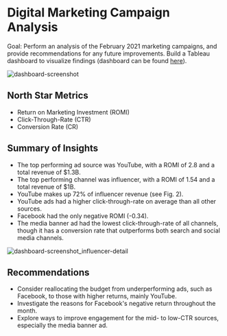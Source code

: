 # Digital Marketing Campaign Analysis
Goal: Perform an analysis of the February 2021 marketing campaigns, and provide recommendations for any future improvements. Build a Tableau dashboard to visualize findings (dashboard can be found [here](https://public.tableau.com/app/profile/angela.rodriguez5585/viz/MarketingAnalysisDashboard_17237537797790/MarketingDashboard)).

![dashboard-screenshot](https://github.com/user-attachments/assets/b447a679-9813-4ee3-8423-b2b0a8cfd6b8)

## North Star Metrics
* Return on Marketing Investment (ROMI)
* Click-Through-Rate (CTR)
* Conversion Rate (CR)

## Summary of Insights
* The top performing ad source was YouTube, with a ROMI of 2.8 and a total revenue of $1.3B.
* The top performing channel was influencer, with a ROMI of 1.54 and a total revenue of $1B. 
* YouTube makes up 72% of influencer revenue (see Fig. 2).
* YouTube ads had a higher click-through-rate on average than all other sources.
* Facebook had the only negative ROMI (-0.34).
* The media banner ad had the lowest click-through-rate of all channels, though it has a conversion rate that outperforms both search and social media channels.

![dashboard-screenshot_influencer-detail](https://github.com/user-attachments/assets/d20b2758-cabd-46fb-9e68-535da783d925)

## Recommendations
* Consider reallocating the budget from underperforming ads, such as Facebook, to those with higher returns, mainly YouTube.
* Investigate the reasons for Facebook's negative return throughout the month.
* Explore ways to improve engagement for the mid- to low-CTR sources, especially the media banner ad.

